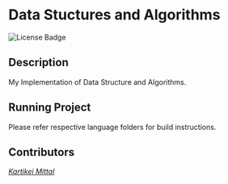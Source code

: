 
# Data Stuctures and Algorithms

![License Badge](https://img.shields.io/badge/License-MIT-green)

## Description

My Implementation of Data Structure and Algorithms.

## Running Project

Please refer respective language folders for build instructions.

## Contributors

[*Kartikei Mittal*](github.com/Kartikei-12)

